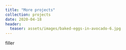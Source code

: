 ```yaml
---
title: "More projects"
collection: projects
date: 2020-04-18
header:
  teaser: assets/images/baked-eggs-in-avocado-6.jpg
---
```


filler
